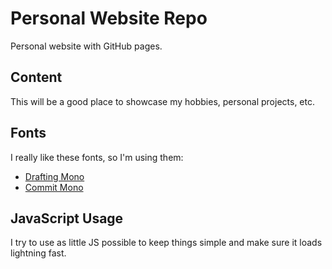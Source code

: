 # Personal Website Repo

Personal website with GitHub pages. 

## Content

This will be a good place to showcase my hobbies, personal projects, etc.

## Fonts

I really like these fonts, so I'm using them: 
- [Drafting Mono](https://indestructibletype.com/Drafting/)
- [Commit Mono](https://commitmono.com)

## JavaScript Usage

I try to use as little JS possible to keep things simple and make sure it loads lightning fast. 